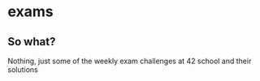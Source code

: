 # exams

## So what?

Nothing, just some of the weekly exam challenges at 42 school and their solutions
